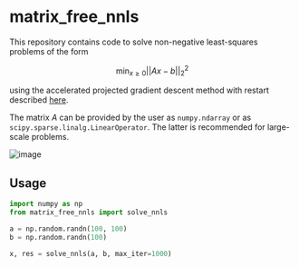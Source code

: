  matrix_free_nnls
 ===
 
This repository contains code to solve non-negative least-squares problems of the form

$$
\min_{x \geq 0} ||Ax - b||_2^2
$$

using the accelerated projected gradient descent method with restart described 
[here](https://angms.science/doc/NMF/nnls_pgd.pdf).

The matrix $A$ can be provided by the user as `numpy.ndarray` or as `scipy.sparse.linalg.LinearOperator`.
The latter is recommended for large-scale problems.

![image](https://github.com/FabianKP/matrix_free_nnls/examples/comparison_with_lawson_hanson.png)

Usage
---

```python
import numpy as np
from matrix_free_nnls import solve_nnls

a = np.random.randn(100, 100)
b = np.random.randn(100)

x, res = solve_nnls(a, b, max_iter=1000)
```
